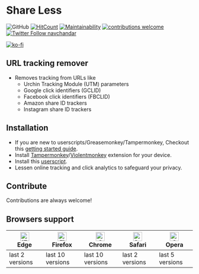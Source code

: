 # Share Less
![GitHub](https://img.shields.io/github/license/navchandar/Share-Less?color=Blue)
[![HitCount](http://hits.dwyl.com/navchandar/Share-Less.svg)](http://hits.dwyl.com/navchandar/Share-Less) [![Maintainability](https://api.codeclimate.com/v1/badges/1307b8c99abc8f4cbf28/maintainability)](https://codeclimate.com/github/navchandar/Share-Less/maintainability)  [![contributions welcome](https://img.shields.io/badge/contributions-welcome-brightgreen.svg?style=flat)](https://github.com/navchandar/Share-Less/issues) 
[![Twitter Follow navchandar][1.1]][1]

[![ko-fi](https://www.ko-fi.com/img/githubbutton_sm.svg)](https://ko-fi.com/T6T617N9I)

## URL tracking remover
 - Removes tracking from URLs like 
    - Urchin Tracking Module (UTM) parameters
    - Google click identifiers (GCLID)
    - Facebook click identifiers (FBCLID)
    - Amazon share ID trackers
    - Instagram share ID trackers


## Installation

* If you are new to userscripts/Greasemonkey/Tampermonkey, Checkout this [getting started guide](https://github.com/OpenUserJs/OpenUserJS.org/wiki/Userscript-Beginners-HOWTO).
* Install [Tampermonkey](https://tampermonkey.net/)/[Violentmonkey](https://violentmonkey.github.io/) extension for your device.
* Install this [userscript](https://github.com/navchandar/Share-Less/raw/master/userscript.user.js).
* Lessen online tracking and click analytics to safeguard your privacy.

## Contribute

Contributions are always welcome!


## Browsers support

| [<img src="https://raw.githubusercontent.com/alrra/browser-logos/master/src/edge/edge_48x48.png" alt="IE / Edge" width="24px" height="24px" />](http://godban.github.io/browsers-support-badges/)<br> Edge | [<img src="https://raw.githubusercontent.com/alrra/browser-logos/master/src/firefox/firefox_48x48.png" alt="Firefox" width="24px" height="24px" />](http://godban.github.io/browsers-support-badges/)<br>Firefox | [<img src="https://raw.githubusercontent.com/alrra/browser-logos/master/src/chrome/chrome_48x48.png" alt="Chrome" width="24px" height="24px" />](http://godban.github.io/browsers-support-badges/)<br>Chrome | [<img src="https://raw.githubusercontent.com/alrra/browser-logos/master/src/safari/safari_48x48.png" alt="Safari" width="24px" height="24px" />](http://godban.github.io/browsers-support-badges/)<br>Safari | [<img src="https://raw.githubusercontent.com/alrra/browser-logos/master/src/opera/opera_48x48.png" alt="Opera" width="24px" height="24px" />](http://godban.github.io/browsers-support-badges/)<br>Opera |
| --------- | --------- | --------- | --------- | --------- |
| last 2 versions | last 10 versions| last 10 versions| last 2 versions| last 5 versions


[1.1]: http://i.imgur.com/wWzX9uB.png 
[1]: http://www.twitter.com/navchandar
